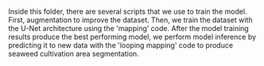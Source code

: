 Inside this folder, there are several scripts that we use to train the model. First, augmentation to improve the dataset. Then, we train the dataset with the U-Net architecture using the 'mapping' code. After the model training results produce the best performing model, we perform model inference by predicting it to new data with the 'looping mapping' code to produce seaweed cultivation area segmentation.
